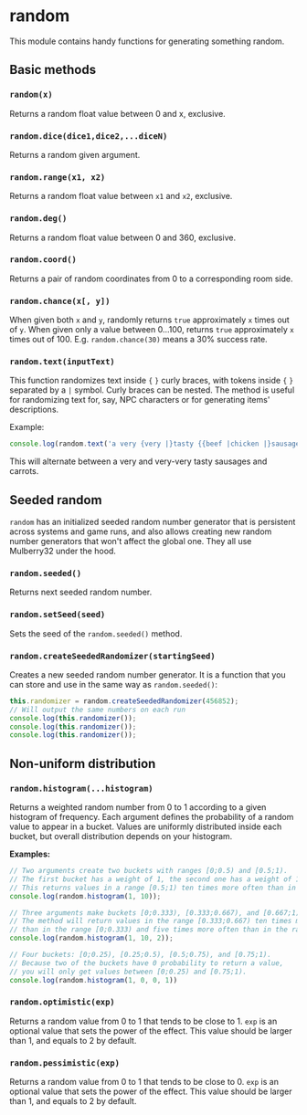 # random
This module contains handy functions for generating something random.

## Basic methods

### `random(x)`
Returns a random float value between 0 and x, exclusive.

### `random.dice(dice1,dice2,...diceN)`
Returns a random given argument.

### `random.range(x1, x2)`
Returns a random float value between `x1` and `x2`, exclusive.

### `random.deg()`
Returns a random float value between 0 and 360, exclusive.

### `random.coord()`
Returns a pair of random coordinates from 0 to a corresponding room side.

### `random.chance(x[, y])`
When given both `x` and `y`, randomly returns `true` approximately `x` times out of `y`. When given only a value between 0…100, returns `true` approximately `x` times out of 100. E.g. `random.chance(30)` means a 30% success rate.

### `random.text(inputText)`

This function randomizes text inside `{` `}` curly braces, with tokens inside `{` `}` separated by a `|` symbol. Curly braces can be nested. The method is useful for randomizing text for, say, NPC characters or for generating items' descriptions.

Example:

```js
console.log(random.text('a very {very |}tasty {{beef |chicken |}sausage|carrot}'));
```

This will alternate between a very and very-very tasty sausages and carrots.

## Seeded random

`random` has an initialized seeded random number generator that is persistent across systems and game runs, and also allows creating new random number generators that won't affect the global one. They all use Mulberry32 under the hood.

### `random.seeded()`

Returns next seeded random number.

### `random.setSeed(seed)`

Sets the seed of the `random.seeded()` method.

### `random.createSeededRandomizer(startingSeed)`

Creates a new seeded random number generator. It is a function that you can store and use in the same way as `random.seeded()`:

```js
this.randomizer = random.createSeededRandomizer(456852);
// Will output the same numbers on each run
console.log(this.randomizer());
console.log(this.randomizer());
console.log(this.randomizer());
```

## Non-uniform distribution

### `random.histogram(...histogram)`

Returns a weighted random number from 0 to 1 according to a given histogram of frequency.
Each argument defines the probability of a random value to appear in a bucket.
Values are uniformly distributed inside each bucket, but overall distribution
depends on your histogram.

**Examples:**

```js
// Two arguments create two buckets with ranges [0;0.5) and [0.5;1).
// The first bucket has a weight of 1, the second one has a weight of 10.
// This returns values in a range [0.5;1) ten times more often than in [0;0.5).
console.log(random.histogram(1, 10));
```
```js
// Three arguments make buckets [0;0.333), [0.333;0.667), and [0.667;1).
// The method will return values in the range [0.333;0.667) ten times more often
// than in the range [0;0.333) and five times more often than in the range [0.667;1).
console.log(random.histogram(1, 10, 2));
```
```js
// Four buckets: [0;0.25), [0.25;0.5), [0.5;0.75), and [0.75;1).
// Because two of the buckets have 0 probability to return a value,
// you will only get values between [0;0.25) and [0.75;1).
console.log(random.histogram(1, 0, 0, 1))
```

### `random.optimistic(exp)`

Returns a random value from 0 to 1 that tends to be close to 1.
`exp` is an optional value that sets the power of the effect.
This value should be larger than 1, and equals to 2 by default.

### `random.pessimistic(exp)`

Returns a random value from 0 to 1 that tends to be close to 0.
`exp` is an optional value that sets the power of the effect.
This value should be larger than 1, and equals to 2 by default.
